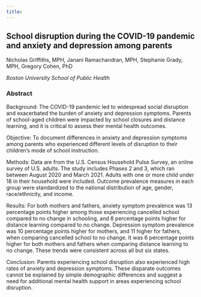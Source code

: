 ```yaml
---
title:
---
```


## **School disruption during the COVID-19 pandemic and anxiety and depression among parents**

Nicholas Griffiths, MPH, Janani Ramachandran, MPH, Stephanie Grady, MPH, Gregory Cohen, PhD

*Boston University School of Public Health*

### **Abstract**

Background: The COVID-19 pandemic led to widespread social disruption and exacerbated the burden of anxiety and depression symptoms. Parents of school-aged children were impacted by school closures and distance learning, and it is critical to assess their mental health outcomes.

Objective: To document differences in anxiety and depression symptoms among parents who experienced different levels of disruption to their children’s mode of school instruction.

Methods: Data are from the U.S. Census Household Pulse Survey, an online survey of U.S. adults. The study includes Phases 2 and 3, which ran between August 2020 and March 2021. Adults with one or more child under 18 in their household were included. Outcome prevalence measures in each group were standardized to the national distribution of age, gender, race/ethnicity, and income.

Results: For both mothers and fathers, anxiety symptom prevalence was 13 percentage points higher among those experiencing cancelled school compared to no change in schooling, and 8 percentage points higher for distance learning compared to no change. Depression symptom prevalence was 10 percentage points higher for mothers, and 11 higher for fathers, when comparing cancelled school to no change. It was 6 percentage points higher for both mothers and fathers when comparing distance learning to no change. These trends were consistent across all but six states.

Conclusion: Parents experiencing school disruption also experienced high rates of anxiety and depression symptoms. These disparate outcomes cannot be explained by simple demographic differences and suggest a need for additional mental health support in areas experiencing school disruption.
